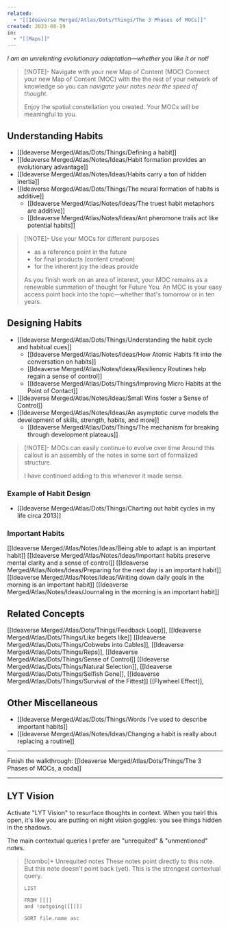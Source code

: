 ```yaml
---
related:
  - "[[Ideaverse Merged/Atlas/Dots/Things/The 3 Phases of MOCs]]"
created: 2023-08-19
in:
  - "[[Maps]]"
---
```

 *I am an unrelenting evolutionary adaptation—whether you like it or not!*

> [!NOTE]- Navigate with your new Map of Content (MOC)
> Connect your new Map of Content (MOC) with the the rest of your network of knowledge so you can *navigate your notes near the speed of thought*. 
> 
> Enjoy the spatial constellation you created. Your MOCs will be meaningful to you. 
> 
## Understanding Habits
- [[Ideaverse Merged/Atlas/Dots/Things/Defining a habit]]
- [[Ideaverse Merged/Atlas/Notes/Ideas/Habit formation provides an evolutionary advantage]]
- [[Ideaverse Merged/Atlas/Notes/Ideas/Habits carry a ton of hidden inertia]]
- [[Ideaverse Merged/Atlas/Dots/Things/The neural formation of habits is additive]]
	- [[Ideaverse Merged/Atlas/Notes/Ideas/The truest habit metaphors are additive]]
	- [[Ideaverse Merged/Atlas/Notes/Ideas/Ant pheromone trails act like potential habits]]

> [!NOTE]- Use your MOCs for different purposes
> - as a reference point in the future
> - for final products (content creation)
> - for the inherent joy the ideas provide
>
> As you finish work on an area of interest, your MOC remains as a renewable summation of thought for Future You. An MOC is your easy access point back into the topic—whether that's tomorrow or in ten years. 
>
## Designing Habits
- [[Ideaverse Merged/Atlas/Dots/Things/Understanding the habit cycle and habitual cues]]
	- [[Ideaverse Merged/Atlas/Notes/Ideas/How Atomic Habits fit into the conversation on habits]]
	- [[Ideaverse Merged/Atlas/Notes/Ideas/Resiliency Routines help regain a sense of control]]
	- [[Ideaverse Merged/Atlas/Dots/Things/Improving Micro Habits at the Point of Contact]]
- [[Ideaverse Merged/Atlas/Notes/Ideas/Small Wins foster a Sense of Control]]
- [[Ideaverse Merged/Atlas/Notes/Ideas/An asymptotic curve models the development of skills, strength, habits, and more]]
	- [[Ideaverse Merged/Atlas/Dots/Things/The mechanism for breaking through development plateaus]]

> [!NOTE]- MOCs can easily continue to evolve over time
> Around this callout is an assembly of the notes in some sort of formalized structure. 
> 
> I have continued adding to this whenever it made sense.
### Example of Habit Design
- [[Ideaverse Merged/Atlas/Dots/Things/Charting out habit cycles in my life circa 2013]]

### Important Habits
[[Ideaverse Merged/Atlas/Notes/Ideas/Being able to adapt is an important habit]]
[[Ideaverse Merged/Atlas/Notes/Ideas/Important habits preserve mental clarity and a sense of control]]
[[Ideaverse Merged/Atlas/Notes/Ideas/Preparing for the next day is an important habit]]
[[Ideaverse Merged/Atlas/Notes/Ideas/Writing down daily goals in the morning is an important habit]]
[[Ideaverse Merged/Atlas/Notes/Ideas/Journaling in the morning is an important habit]]

## Related Concepts
[[Ideaverse Merged/Atlas/Dots/Things/Feedback Loop]], [[Ideaverse Merged/Atlas/Dots/Things/Like begets like]]
[[Ideaverse Merged/Atlas/Dots/Things/Cobwebs into Cables]], [[Ideaverse Merged/Atlas/Dots/Things/Reps]], [[Ideaverse Merged/Atlas/Dots/Things/Sense of Control]]
[[Ideaverse Merged/Atlas/Dots/Things/Natural Selection]], [[Ideaverse Merged/Atlas/Dots/Things/Selfish Gene]], [[Ideaverse Merged/Atlas/Dots/Things/Survival of the Fittest]]
[[Flywheel Effect]], 

## Other Miscellaneous
 - [[Ideaverse Merged/Atlas/Dots/Things/Words I've used to describe important habits]]
- [[Ideaverse Merged/Atlas/Notes/Ideas/Changing a habit is really about replacing a routine]]

---

Finish the walkthrough: [[Ideaverse Merged/Atlas/Dots/Things/The 3 Phases of MOCs, a coda]]

---
## LYT Vision
Activate "LYT Vision" to resurface thoughts in context. When you twirl this open, it's like you are putting on night vision goggles: you see things hidden in the shadows.

The main contextual queries I prefer are "unrequited" & "unmentioned" notes. 

> [!combo]+ Unrequited notes
> These notes point directly to this note. But this note doesn't point back (yet).
> This is the strongest contextual query.
> 
> ```dataview
> LIST
> 
> FROM [[]]
> and !outgoing([[]])
> 
> SORT file.name asc
> ```
